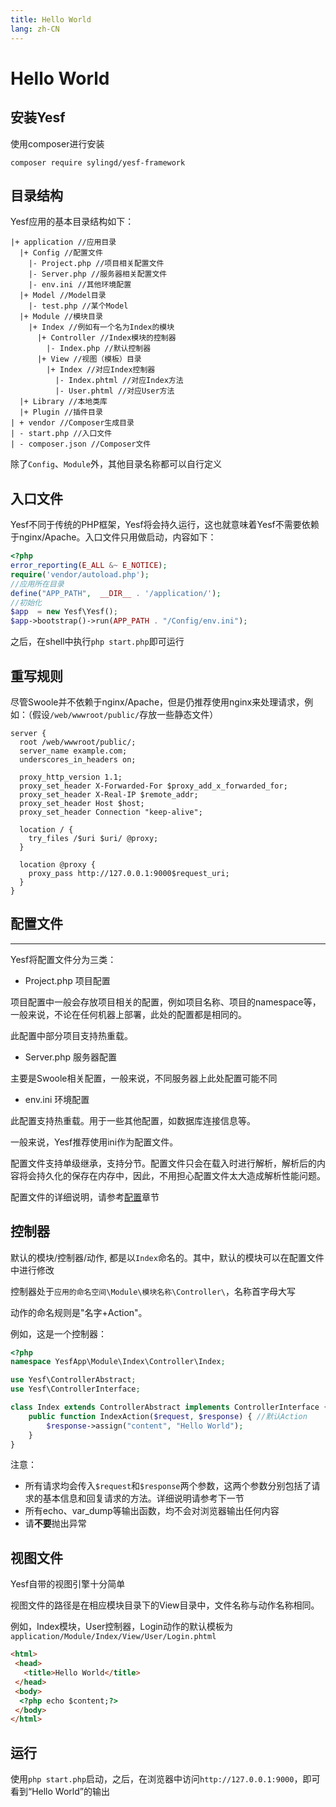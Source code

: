 ```yaml
---
title: Hello World
lang: zh-CN
---
```


# Hello World

## 安装Yesf

使用composer进行安装

```shell
composer require sylingd/yesf-framework
```

## 目录结构

Yesf应用的基本目录结构如下：

```
|+ application //应用目录
  |+ Config //配置文件
    |- Project.php //项目相关配置文件
    |- Server.php //服务器相关配置文件
    |- env.ini //其他环境配置
  |+ Model //Model目录
    |- test.php //某个Model
  |+ Module //模块目录
    |+ Index //例如有一个名为Index的模块
      |+ Controller //Index模块的控制器
        |- Index.php //默认控制器
      |+ View //视图（模板）目录
        |+ Index //对应Index控制器
          |- Index.phtml //对应Index方法
          |- User.phtml //对应User方法
  |+ Library //本地类库
  |+ Plugin //插件目录
| + vendor //Composer生成目录
| - start.php //入口文件
| - composer.json //Composer文件
```

除了`Config`、`Module`外，其他目录名称都可以自行定义

## 入口文件

Yesf不同于传统的PHP框架，Yesf将会持久运行，这也就意味着Yesf不需要依赖于nginx/Apache。入口文件只用做启动，内容如下：

```php
<?php
error_reporting(E_ALL &~ E_NOTICE);
require('vendor/autoload.php');
//应用所在目录
define("APP_PATH",  __DIR__ . '/application/');
//初始化
$app  = new Yesf\Yesf();
$app->bootstrap()->run(APP_PATH . "/Config/env.ini");
```

之后，在shell中执行`php start.php`即可运行

## 重写规则

尽管Swoole并不依赖于nginx/Apache，但是仍推荐使用nginx来处理请求，例如：（假设`/web/wwwroot/public/`存放一些静态文件）

```
server {
  root /web/wwwroot/public/;
  server_name example.com;
  underscores_in_headers on;
  
  proxy_http_version 1.1;
  proxy_set_header X-Forwarded-For $proxy_add_x_forwarded_for;
  proxy_set_header X-Real-IP $remote_addr;
  proxy_set_header Host $host;
  proxy_set_header Connection "keep-alive";
  
  location / {
    try_files /$uri $uri/ @proxy;
  }

  location @proxy {
    proxy_pass http://127.0.0.1:9000$request_uri;
  }
}
```

## 配置文件
---

Yesf将配置文件分为三类：

* Project.php 项目配置

项目配置中一般会存放项目相关的配置，例如项目名称、项目的namespace等，一般来说，不论在任何机器上部署，此处的配置都是相同的。

此配置中部分项目支持热重载。

* Server.php 服务器配置

主要是Swoole相关配置，一般来说，不同服务器上此处配置可能不同

* env.ini 环境配置

此配置支持热重载。用于一些其他配置，如数据库连接信息等。

一般来说，Yesf推荐使用ini作为配置文件。

配置文件支持单级继承，支持分节。配置文件只会在载入时进行解析，解析后的内容将会持久化的保存在内存中，因此，不用担心配置文件太大造成解析性能问题。

配置文件的详细说明，请参考[配置](configuration.md)章节

## 控制器

默认的模块/控制器/动作, 都是以`Index`命名的。其中，默认的模块可以在配置文件中进行修改

控制器处于`应用的命名空间\Module\模块名称\Controller\`，名称首字母大写

动作的命名规则是"名字+Action"。

例如，这是一个控制器：

```php
<?php
namespace YesfApp\Module\Index\Controller\Index;

use Yesf\ControllerAbstract;
use Yesf\ControllerInterface;

class Index extends ControllerAbstract implements ControllerInterface {
   	public function IndexAction($request, $response) { //默认Action
       	$response->assign("content", "Hello World");
   	}
}
```

注意：

* 所有请求均会传入`$request`和`$response`两个参数，这两个参数分别包括了请求的基本信息和回复请求的方法。详细说明请参考下一节
* 所有echo、var_dump等输出函数，均不会对浏览器输出任何内容
* 请**不要**抛出异常

## 视图文件

Yesf自带的视图引擎十分简单

视图文件的路径是在相应模块目录下的View目录中，文件名称与动作名称相同。

例如，Index模块，User控制器，Login动作的默认模板为`application/Module/Index/View/User/Login.phtml`

```html
<html>
 <head>
   <title>Hello World</title>
 </head>
 <body>
  <?php echo $content;?>
 </body>
</html>
```

## 运行

使用`php start.php`启动，之后，在浏览器中访问`http://127.0.0.1:9000`，即可看到“Hello World”的输出